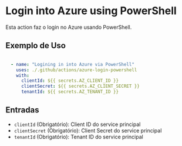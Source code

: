 # Login into Azure using PowerShell

Esta action faz o login no Azure usando PowerShell.

## Exemplo de Uso

```yaml

  - name: "Logining in into Azure via PowerShell"
    uses: ./.github/actions/azure-login-powershell
    with:
      clientId: ${{ secrets.AZ_CLIENT_ID }}
      clientSecret: ${{ secrets.AZ_CLIENT_SECRET }}
      tenantId: ${{ secrets.AZ_TENANT_ID }}
```

## Entradas
* `clientId` (Obrigatório): Client ID do service principal
* `clientSecret` (Obrigatório): Client Secret do service principal
* `tenantId` (Obrigatório): Tenant ID do service principal